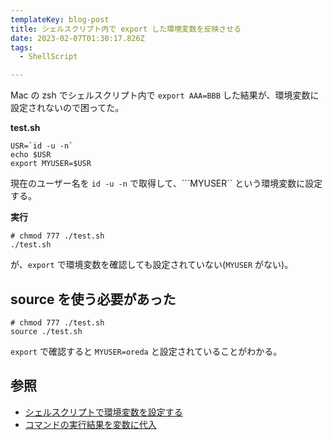```yaml
---
templateKey: blog-post
title: シェルスクリプト内で export した環境変数を反映させる
date: 2023-02-07T01:30:17.826Z
tags:
  - ShellScript

---
```


Mac の zsh でシェルスクリプト内で ``export AAA=BBB`` した結果が、環境変数に設定されないので困ってた。

**test.sh**

```shellscript
USR=`id -u -n`
echo $USR
export MYUSER=$USR
```

現在のユーザー名を ``id -u -n`` で取得して、```MYUSER`` という環境変数に設定する。

**実行**

```shellscript
# chmod 777 ./test.sh
./test.sh
```

が、``export`` で環境変数を確認しても設定されていない(``MYUSER`` がない)。

## source を使う必要があった

```shellscript
# chmod 777 ./test.sh
source ./test.sh
```

``export``  で確認すると ``MYUSER=oreda`` と設定されていることがわかる。

## 参照

- [シェルスクリプトで環境変数を設定する](https://omoshiro-joho.com/tech-center/tips/tips_200408170045.html)
- [コマンドの実行結果を変数に代入](http://www.ajisaba.net/sh/var_command.html)


